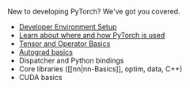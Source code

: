 New to developing PyTorch? We've got you covered.

- [Developer Environment Setup](https://github.com/pytorch/pytorch/wiki/PyTorch-Basics#development-setup)
- [Learn about where and how PyTorch is used](https://github.com/pytorch/pytorch/wiki/PyTorch-Basics#learn-about-how-to-use-pytorch)
- [Tensor and Operator Basics](https://github.com/pytorch/pytorch/wiki/Tensor-and-Operator-Basics)
- [Autograd basics](https://github.com/pytorch/pytorch/wiki/Autograd-Basics)
- Dispatcher and Python bindings
- Core libraries ([[nn|nn-Basics]], optim, data, C++)
- CUDA basics